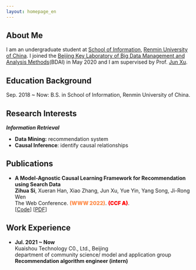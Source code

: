 ```yaml
---
layout: homepage_en
---
```


## About Me

I am an undergraduate student at [School of Information](http://info.ruc.edu.cn/), [Renmin University of China](https://www.ruc.edu.cn/).
I joined the [Beijing Key Laboratory of Big Data Management and Analysis Methods](http://info.ruc.edu.cn/academic_research_lab_detail.php?id=20)(BDAI) in May 2020 and I am supervised by Prof. [Jun Xu](https://scholar.google.com/citations?user=su14mcEAAAAJ).


## Education Background

Sep. 2018 ~ Now: B.S. in School of Information, Renmin University of China.

## Research Interests

***Information Retrieval***
- **Data Mining:** recommendation system
- **Causal Inference**: identify causal relationships


## Publications

- **A Model-Agnostic Causal Learning Framework for Recommendation using Search Data**
  <br>
  **Zihua Si**, Xueran Han, Xiao Zhang, Jun Xu, Yue Yin, Yang Song, Ji-Rong Wen
  <br>
  The Web Conference. <span style="color:#ff904f;font-weight:1000">(WWW 2022)</span>. <span style="color:red;font-weight:1000">(CCF A)</span>.
  <br>
  [[Code](https://github.com/Ethan00Si/Instrumental-variables-for-recommendation)]
  [[PDF](https://arxiv.org/pdf/2202.04514.pdf)] 
  <!-- <strong><i style="color:#e74d3c">Oral Presentation</i></strong> -->

<!-- - **Partial Information as Full: Batched Bandits using Efficient Reward Imputation**
  <br>
  submitted to NIPS2021, under review 
  <br>  -->
  <!-- 33rd Conference on Neural Information Processing Systems. **NeurIPS 2019**.
  <br>
  [[PDF](http://papers.nips.cc/paper/9216-learning-to-self-train-for-semi-supervised-few-shot-classification.pdf)] [[Code](https://github.com/xinzheli1217/learning-to-self-train)] -->


<!-- 
- **Meta-Transfer Learning for Few-Shot Learning**
  <br>
  Qianru Sun\*, **Yaoyao Liu\***, Tat-Seng Chua, Bernt Schiele
  <br>
  IEEE Conference on Computer Vision and Pattern Recognition. **CVPR 2019**.
  <br>
  [[PDF](http://openaccess.thecvf.com/content_CVPR_2019/papers/Sun_Meta-Transfer_Learning_for_Few-Shot_Learning_CVPR_2019_paper.pdf)] [[Code](https://github.com/yaoyao-liu/meta-transfer-learning)] [[Project](https://mtl.yyliu.net/)] -->

## Work Experience

- **Jul. 2021 ~ Now**
  <br>
  Kuaishou Technology C0., Ltd., Beijing
  <br>
  department of community science/ model and application group
  <br>
  **Recommendation algorithm engineer (intern)**
  <br>


